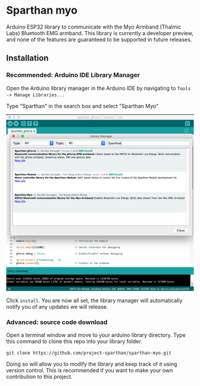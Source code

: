 # Sparthan myo

Arduino ESP32 library to communicate with the Myo Armband (Thalmic Labs) Bluetooth EMG armband. This library is currently a developer preview, and none of the features are guaranteed to be supported in future releases.

## Installation

### Recommended: Arduino IDE Library Manager
Open the Arduino library manager in the Arduino IDE by navigating to `Tools -> Manage Libraries...`

Type "Sparthan" in the search box and select "Sparthan Myo"

![alt text](https://raw.githubusercontent.com/project-sparthan/project-sparthan.github.io/master/images/library_manager.png)

Click `install`. You are now all set, the library manager will automatically notify you of any updates we will release. 


### Advanced: source code download 
Open a terminal window and move to your arduino library directory. Type this command to clone this repo into your library folder.

    git clone https://github.com/project-sparthan/sparthan-myo.git

 Doing so will allow you to modify the library and keep track of it using version control. This is recommended if you want to make your own contribution to this project.